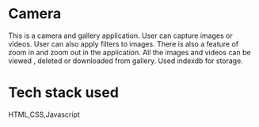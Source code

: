 # Camera

This is a camera and gallery application. User can capture images or videos. User can also apply filters to images. There is also a feature of zoom in and zoom out in
the application. All the images and videos can be viewed , deleted or downloaded from gallery. Used indexdb for storage.

# Tech stack used
HTML,CSS,Javascript
